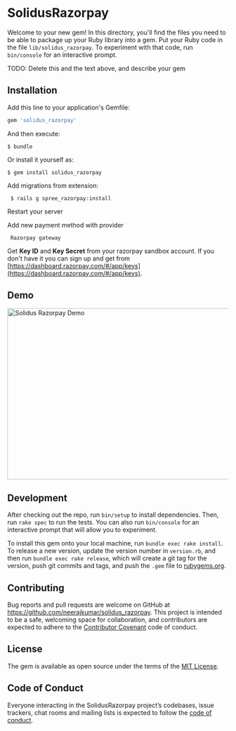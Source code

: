 # SolidusRazorpay

Welcome to your new gem! In this directory, you'll find the files you need to be able to package up your Ruby library into a gem. Put your Ruby code in the file `lib/solidus_razorpay`. To experiment with that code, run `bin/console` for an interactive prompt.

TODO: Delete this and the text above, and describe your gem

## Installation

Add this line to your application's Gemfile:

```ruby
gem 'solidus_razorpay'
```

And then execute:

    $ bundle

Or install it yourself as:

    $ gem install solidus_razorpay

Add migrations from extension:

     $ rails g spree_razorpay:install

Restart your server

Add new payment method with provider

     Razorpay gateway

Get **Key ID** and **Key Secret** from your razorpay sandbox account. If you don't have it you can sign up and get from
[https://dashboard.razorpay.com/#/app/keys](https://dashboard.razorpay.com/#/app/keys).

## Demo

<img src="app/assets/images/solidus-razorpay.gif" alt="Solidus Razorpay Demo" width="740" height="390" class='img-responsive'>

## Development

After checking out the repo, run `bin/setup` to install dependencies. Then, run `rake spec` to run the tests. You can also run `bin/console` for an interactive prompt that will allow you to experiment.

To install this gem onto your local machine, run `bundle exec rake install`. To release a new version, update the version number in `version.rb`, and then run `bundle exec rake release`, which will create a git tag for the version, push git commits and tags, and push the `.gem` file to [rubygems.org](https://rubygems.org).

## Contributing

Bug reports and pull requests are welcome on GitHub at https://github.com/neerajkumar/solidus_razorpay. This project is intended to be a safe, welcoming space for collaboration, and contributors are expected to adhere to the [Contributor Covenant](http://contributor-covenant.org) code of conduct.

## License

The gem is available as open source under the terms of the [MIT License](https://opensource.org/licenses/MIT).

## Code of Conduct

Everyone interacting in the SolidusRazorpay project’s codebases, issue trackers, chat rooms and mailing lists is expected to follow the [code of conduct](https://github.com/neerajkumar/solidus_razorpay/blob/master/CODE_OF_CONDUCT.md).
